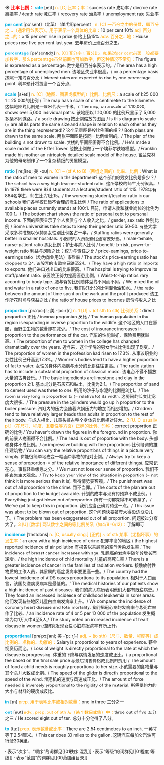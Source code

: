 ☀ <font color="red">**比率 比例：**</font>
<font color="sky blue">**rate**</font> [reɪt] 
<font color="orange">n. [C] 比率；率：</font>success rate 成功率 / divorce rate 离婚率 / death rate 死亡率 / recovery rate 治愈率 / unemployment rate 失业率

<font color="sky blue">**per cent**</font> [pə'sent]（尤英）（美尤用percent）
<font color="orange">n. [C] 一百份之中的份数，即百分之…（通常用%表示）。用于表示一个具体的比率：</font>10 per cent 10% <font color="orange">adj. 百分之…的：</font>a 15 per cent rise in price 价格上扬15% <font color="orange">adv. 百分之…地：</font>House prices rose five per cent last year. 去年房价上涨百分之五。

<font color="sky blue">**percentage**</font> [pə'sentɪdӡ] 
<font color="orange">n. [C] 百分率；百分比。如果说per cent前面一般都要加数字，那么percentage虽然前面也可加数字，但这种情况不常见：</font>The figure is expressed as a percentage. 数字是用百分率表示的。/ The area has a high percentage of unemployed men. 该地区失业率很高。/ on a percentage basis 按照一定的百分比 / Interest rates are expected to rise by one percentage point. 利率预计将提高一个百分点。
           
<font color="sky blue">**scale**</font> [skeɪl]
<font color="orange">n. [C]（地图、图表或模型的）比例、比例尺：</font>a scale of 1:25 000 1：25 000的比例 / The map has a scale of one centimetre to the kilometre. 这幅地图的比例是一厘米代表一千米。/ The map, on a scale of 1:10,000, shows over 5,000 individual paths. 该地图以 1:10,000 的比例尺显示了 5,000 多条不同道路。/ a scale drawing 按比例缩放的图画 / Is this diagram to scale (= are all its parts the same size and shape in relation to each other as they are in the thing represented)? 这个示意图是按比例画的吗？/ Both plans are drawn to the same scale. 两张平面图是按同一比例绘制的。/ The plan of the building is not drawn to scale. 大楼的平面图画得不合比例。/ He's made a scale model of the Eiffel Tower. 他按比例做了一个埃菲尔铁塔模型。/ Franklin made his mother an intricately detailed scale model of the house. 富兰克林为他的母亲制作了一个复杂精细的房屋模型。
                       
<font color="sky blue">**ratio**</font> [ˈreɪʃiəʊ; 美 -oʊ]
<font color="orange">n. [C] ~ (of A to B)（两组之间的）比率、比例：</font>What is the ratio of men to women in the department? 这个部门的男女比例是多少？/ The school has a very high teacher-student ratio. 这所学校的师生比例很高。/ In 1978 there were 884 students at a lecturer/student ratio of 1:15. 1978年有884名学生，师生比为1比15。/ the worsening student/teacher ratio in our schools 我们各学校日趋不合理的师生比例 / The ratio of applications to available places currently stands at 100:1. 目前，申请人数和就业岗位的比例为100:1。/ The bottom chart shows the ratio of personal debt to personal income. 下面的图表显示了个人负债与个人收入之比。/ gender, sex ratio 性别比例 / Some universities take steps to keep their gender ratio 50-50. 有些大学采取多种措施以保持男女性别比例各占一半。/ Staffing ratios were generally better in smaller hospitals. 小医院的人员配备比通常要好些。/ male-female, nurse-patient ratio 男女比例；护士与病人比例 / benefit-to-risk, power-to-weight ratio 利益与风险之比；权力与责任之比 / price-earnings, price-to-earnings ratio（均为商业用法）市盈率 / The stock's price-earnings ratio has dropped to 24. 该股票的市盈率已跌至24。/ They have a high ratio of imports to exports. 他们进口对出口的比率很高。/ The hospital is trying to improve its staff/patient ratio. 该医院正努力提高医患比例。/ Waist-to-hip ratios vary according to body type. 腰与臀的比例随体型的不同而不同。/ We mixed the oil and water in a ratio of one to five. 我们以1比5的比例混合油和水。/ the ratio between the amount of time spent on the work and the profit produced 该工作所花时间与获益之比 / the ratio of house prices to incomes 房价与收入之比

<font color="sky blue">**proportion**</font> [prəˈpɔ:ʃn; 美 -ˈpɔ:rʃn]
<font color="orange">n. 1 [U] ~ (of sth to sth) 比例关系：</font>direct proportion 正比 / inverse proportion 反比 / The human population in the region is expanding in inverse proportion to the wildlife. 这个地区的人口在膨胀，而野生生物的数量却在减少。/ The cost of insurance increases in proportion to the performance of the car. 汽车的性能越好，保险费用就越高。/ The proportion of men to women in the college has changed dramatically over the years. 近年来，这个学院的男女学生比例出现了剧变。/ The proportion of women in the profession had risen to 17.3%. 从事该职业的女性比例已升高到17.3%。/ Women's bodies tend to have a higher proportion of fat to water. 女性的身体内脂肪与水分的比例往往更高。/ The radio station has to include a substantial proportion of classical music. 该电台不得不播放大量的古典音乐。/ The basic ingredients are limestone and clay in the proportion 2:1. 基本成分是石灰石和黏土，比例为2:1。/ The proportion of sand to cement used was three to one. 所用的沙子与水泥的比例是3比1。/ The room is very long in proportion to (= relative to) its width. 这房间的长度比宽度大很多。/ The pressure in the cylinders would go up in proportion to the boiler pressure. 汽缸内的压力会随着汽锅压力的增加而相应增加。/ Children tend to have relatively larger heads than adults in proportion to the rest of their body. 与成人相比，儿童头部占整个身体的比例相对较大。<font color="orange">2 [U, C, usually pl.]（在尺寸、程度、重要性等方面）正确的比例、匀称：</font>correct proportion 正确的比例 / You haven't drawn the figures in the foreground in proportion. 你的前景人物画得不合比例。/ The head is out of proportion with the body. 头部和身体不成比例。/ an impressive building with fine proportions 比例谐调的雄伟建筑物 / You can vary the relative proportions of things in a picture very simply. 你能很简单地改变一幅画中事物的相对比例。/ Always try to keep a sense of proportion (= of the relative importance of different things). 应常记在心，事有轻重缓急之分。/ We must not lose our sense of proportion. 我们不能丧失主次观念。/ Try to keep your view of the situation in proportion (= not think it is more serious than it is). 看待情势要客观。/ The punishment was out of all proportion to the crime. 罚不当罪。/ The costs of the plan are out of proportion to the budget available. 计划的成本与现有的预算不成比例。/ Everything just got blown out of proportion. 所有一切都变得不可收拾了。/ We've got to keep this in proportion. 我们应当正确对待这一点。/ This issue was about to be blown out of proportion. 这个问题快要被夸大得没边没沿儿了。/ The problem has been exaggerated out of all proportion. 问题被过分夸大了。<font color="orange">3 [U] [数学] 两队数字之间的等比例关系（如4/8=6/12）：</font>了解即可
 
<font color="sky blue">**incidence**</font> [ˈɪnsɪdəns]
<font color="orange">n. [C, usually sing.] [正式] ~ of sth 某事（尤指坏事）的发生率：</font>an area with a high incidence of crime 犯罪率高的地区 / the highest reported incidence of air pollution 有报告以来最高的空气污染发生率 / The incidence of breast cancer increases with age. 乳腺癌的发病率随年龄增长而递增。/ the high incidence of child mortality 儿童的高死亡率 / There is a greater incidence of cancer in the families of radiation workers. 接触放射性物质的工作人员，其家属的癌症发病率要更高一些。/ The country had the lowest incidence of AIDS cases proportional to its population. 相对于人口而言，该国艾滋病发病率是最低的。/ The medical histories of our patients show a high incidence of past diseases. 我们的病人病历表明他们大都有既往病史。/ They found an increased incidence of childhood leukaemia in some areas. 他们发现有些地区儿童白血病发病率上升。/ We compared the incidence of coronary heart disease and total mortality. 我们把冠心病的发病率与总死亡率作了比较。/ an incidence rate of 4 or 5 per 10 000 of the population 发生概率为每1万人中4至5人 / The study noted an increased incidence of heart disease in women.该研究发现女性心脏病发病率有所上升。

<font color="sky blue">**proportional**</font> [prəˈpɔ:ʃənl; 美 -ˈpɔ:rʃ-]
<font color="orange">adj. ~ (to sth)（尺寸、数量、程度等）成比例的、相称的、均衡的：</font>Salary is proportional to years of experience. 薪金视资历而定。/ Loss of weight is directly proportional to the rate at which the disease is progressing. 体重的下降与病情发展的速度成正比。/ a proportional fee based on the final sale price 与最后销售价格成比例的费用 / The amount of food a child needs is roughly proportional to her size. 小孩需要的食物量与其个头儿大致成比例。/ The speed of the glider is directly proportional to the speed of the wind. 滑翔机的速度与风速成正比。/ The amount of force needed is inversely proportional to the rigidity of the material. 所需要的力的大小与材料的硬度成反比。

<font color="sky blue">**in**</font> [ɪn] 
<font color="orange">prep. 用于表明比率或相对数量：</font>one in three 三分之一

<font color="sky blue">**out**</font> [aʊt] 
<font color="orange">adv., prep. out of sth 从（某个数目或集）中：</font>three out of five 五分之三 / He scored eight out of ten. 总分十分他得了八分。

<font color="sky blue">**to**</font> [tu:] 
<font color="orange">prep. 表示数量或比率：</font>There are 2.54 centimetres to an inch. 一英寸等于2.54厘米。/ This car does 30 miles to the gallon. 这辆汽车每加仑汽油可行驶30英里。

· 表示“次序”、“顺序”的词群见[[01秩序 混乱]]
· 表示“等级”的词群见[[01程度 等级]]
· 表示“范围”的词群见[[00范围组目录]]
